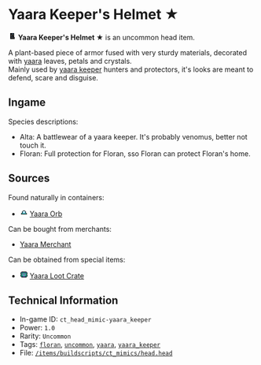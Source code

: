# Yaara Keeper's Helmet ★

<img src="https://raw.githubusercontent.com/Ceterai/Enternia/main/items/armors/alta/tier6/ceterai/legwear/icon.png" alt="Yaara Keeper's Helmet ★ icon" loading="lazy" height="16px" width="auto" /> **Yaara Keeper's Helmet ★** is an uncommon head item.

A plant-based piece of armor fused with very sturdy materials, decorated with [yaara](https://ceterai.github.io/MyEnternia/Wiki/Tags/Yaara) leaves, petals and crystals.  
Mainly used by [yaara keeper](https://ceterai.github.io/MyEnternia/Wiki/Tags/YaaraKeeper) hunters and protectors, it's looks are meant to defend, scare and disguise.

## Ingame

Species descriptions:

- Alta: A battlewear of a yaara keeper. It's probably venomus, better not touch it.
- Floran: Full protection for Floran, sso Floran can protect Floran's home.

## Sources

Found naturally in containers:

- <img src="https://raw.githubusercontent.com/Ceterai/Enternia/main/objects/biome/alterash/yaara/decorative/orb/icon.png" alt="Yaara Orb icon" loading="lazy" height="16px" width="auto" /> [Yaara Orb](https://ceterai.github.io/MyEnternia/Wiki/YaaraOrb)

Can be bought from merchants:

- [Yaara Merchant](https://ceterai.github.io/MyEnternia/Wiki/YaaraMerchant)

Can be obtained from special items:

- <img src="https://raw.githubusercontent.com/Ceterai/Enternia/main/items/active/alta/loot/biome/ct_yaara_loot.png" alt="Yaara Loot Crate icon" loading="lazy" height="16px" width="auto" /> [Yaara Loot Crate](https://ceterai.github.io/MyEnternia/Wiki/YaaraLootCrate)

## Technical Information

- In-game ID: `ct_head_mimic-yaara_keeper`
- Power: `1.0`
- Rarity: `Uncommon`
- Tags: [`floran`](https://ceterai.github.io/MyEnternia/Wiki/Tags/Floran), [`uncommon`](https://ceterai.github.io/MyEnternia/Wiki/Tags/Uncommon), [`yaara`](https://ceterai.github.io/MyEnternia/Wiki/Tags/Yaara), [`yaara_keeper`](https://ceterai.github.io/MyEnternia/Wiki/Tags/YaaraKeeper)
- File: [`/items/buildscripts/ct_mimics/head.head`](https://github.com/Ceterai/Enternia/blob/main/items/buildscripts/ct_mimics/head.head)
